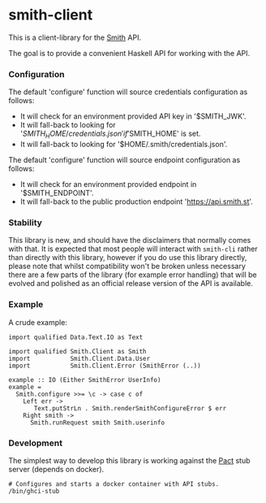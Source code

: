 # smith-client

This is a client-library for the [Smith](https://smith.st) API.

The goal is to provide a convenient Haskell API for working with
the API.


### Configuration

The default 'configure' function will source credentials configuration as follows:
 - It will check for an environment provided API key in '$SMITH_JWK'.
 - It will fall-back to looking for '$SMITH_HOME/credentials.json' if '$SMITH_HOME' is set.
 - It will fall-back to looking for '$HOME/.smith/credentials.json'.

The default 'configure' function will source endpoint configuration as follows:
 - It will check for an environment provided endpoint in '$SMITH_ENDPOINT'.
 - It will fall-back to the public production endpoint 'https://api.smith.st'.


### Stability

This library is new, and should have the disclaimers that normally
comes with that. It is expected that most people will interact with
`smith-cli` rather than directly with this library, however if you
do use this library directly, please note that whilst compatibility
won't be broken unless necessary there are a few parts of the library
(for example error handling) that will be evolved and polished as an
official release version of the API is available.


### Example

A crude example:

```
import qualified Data.Text.IO as Text

import qualified Smith.Client as Smith
import           Smith.Client.Data.User
import           Smith.Client.Error (SmithError (..))

example :: IO (Either SmithError UserInfo)
example =
  Smith.configure >>= \c -> case c of
    Left err ->
       Text.putStrLn . Smith.renderSmithConfigureError $ err
    Right smith ->
      Smith.runRequest smith Smith.userinfo
```


### Development

The simplest way to develop this library is working against the
[Pact](https://docs.pact.io/) stub server (depends on docker).

```
# Configures and starts a docker container with API stubs.
/bin/ghci-stub
```
